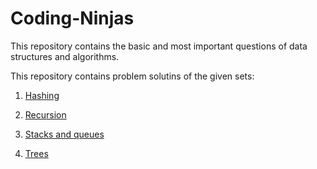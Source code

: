 # Coding-Ninjas

This repository contains the basic and most important questions of data structures and algorithms.

This repository contains problem solutins of the given sets:

1. <a href="https://github.com/kanishkgautam98/Coding-Ninjas/tree/master/Hashing">Hashing</a>

2. <a href="https://github.com/kanishkgautam98/Coding-Ninjas/tree/master/Recursion">Recursion</a>

3. <a href="https://github.com/kanishkgautam98/Coding-Ninjas/tree/master/Stacks%26Queues">Stacks and queues</a>

4. <a href="https://github.com/kanishkgautam98/Coding-Ninjas/tree/master/Trees">Trees</a>
